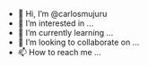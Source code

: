 - 👋 Hi, I’m @carlosmujuru
- 👀 I’m interested in ...
- 🌱 I’m currently learning ...
- 💞️ I’m looking to collaborate on ...
- 📫 How to reach me ...

<!---
carlosmujuru/carlosmujuru is a ✨ special ✨ repository because its `README.md` (this file) appears on your GitHub profile.
You can click the Preview link to take a look at your changes.
--->
